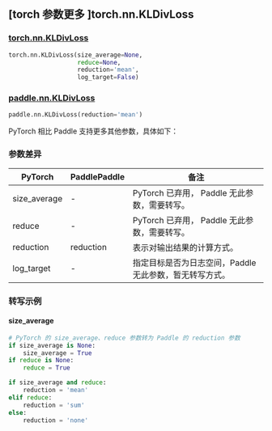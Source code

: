 ## [torch 参数更多 ]torch.nn.KLDivLoss
### [torch.nn.KLDivLoss](https://pytorch.org/docs/stable/generated/torch.nn.KLDivLoss.html?highlight=kldivloss#torch.nn.KLDivLoss)

```python
torch.nn.KLDivLoss(size_average=None,
                   reduce=None,
                   reduction='mean',
                   log_target=False)
```

### [paddle.nn.KLDivLoss](https://www.paddlepaddle.org.cn/documentation/docs/zh/develop/api/paddle/nn/KLDivLoss_cn.html#kldivloss)

```python
paddle.nn.KLDivLoss(reduction='mean')
```

PyTorch 相比 Paddle 支持更多其他参数，具体如下：
### 参数差异
| PyTorch       | PaddlePaddle | 备注                                                   |
| ------------- | ------------ | ------------------------------------------------------ |
| size_average  | -            | PyTorch 已弃用， Paddle 无此参数，需要转写。            |
| reduce        | -            | PyTorch 已弃用， Paddle 无此参数，需要转写。 |
| reduction        | reduction            | 表示对输出结果的计算方式。  |
| log_target    | -            | 指定目标是否为日志空间，Paddle 无此参数，暂无转写方式。  |

### 转写示例
#### size_average
```python
# PyTorch 的 size_average、reduce 参数转为 Paddle 的 reduction 参数
if size_average is None:
    size_average = True
if reduce is None:
    reduce = True

if size_average and reduce:
    reduction = 'mean'
elif reduce:
    reduction = 'sum'
else:
    reduction = 'none'
```

